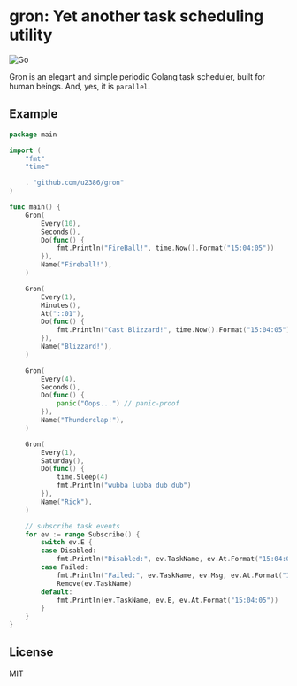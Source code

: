 # gron: Yet another task scheduling utility

![Go](https://github.com/u2386/gron/workflows/Go/badge.svg?branch=master)

Gron is an elegant and simple periodic Golang task scheduler, built for human beings.
And, yes, it is `parallel`.

## Example

```go
package main

import (
	"fmt"
	"time"

	. "github.com/u2386/gron"
)

func main() {
	Gron(
		Every(10),
		Seconds(),
		Do(func() {
			fmt.Println("FireBall!", time.Now().Format("15:04:05"))
		}),
		Name("Fireball!"),
	)

	Gron(
		Every(1),
		Minutes(),
		At("::01"),
		Do(func() {
			fmt.Println("Cast Blizzard!", time.Now().Format("15:04:05"))
		}),
		Name("Blizzard!"),
	)

	Gron(
		Every(4),
		Seconds(),
		Do(func() {
			panic("Oops...") // panic-proof
		}),
		Name("Thunderclap!"),
	)

	Gron(
		Every(1),
		Saturday(),
		Do(func() {
			time.Sleep(4)
			fmt.Println("wubba lubba dub dub")
		}),
		Name("Rick"),
	)

	// subscribe task events
	for ev := range Subscribe() {
		switch ev.E {
		case Disabled:
			fmt.Println("Disabled:", ev.TaskName, ev.At.Format("15:04:05"))
		case Failed:
			fmt.Println("Failed:", ev.TaskName, ev.Msg, ev.At.Format("15:04:05"))
			Remove(ev.TaskName)
		default:
			fmt.Println(ev.TaskName, ev.E, ev.At.Format("15:04:05"))
		}
	}
}

```

## License

MIT
